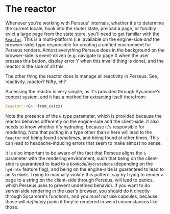 # The reactor

Whenever you're working with Perseus' internals, whether it's to determine the current locale, hook into the router state, preload a page, or forcibly evict a large page from the state store, you'll need to get familiar with the [`Reactor`](=prelude/struct.Reactor@perseus). This is a multi-platform (i.e. available on the engine-side *and* the browser-side) type responsible for creating a unified environment for Perseus renders. Almost everything Perseus does in the background on the browser-side is event-driven (e.g. navigate to page X when the user presses this button, display error Y when this invalid thing is done), and the reactor is the side of all this.

The other thing the reactor does is manage all reactivity in Perseus. See, reactivity, *reactor*? Nifty, eh?

Accessing the reactor is very simple, as it's provided through Sycamore's context system, and it has a method for extracting itself therefrom:

```rust
Reactor::<G>::from_cx(cx)
```

Note the presence of the `G` type parameter, which is provided because the reactor behaves differently on the engine-side and the client-side. It also needs to know whether it's hydrating, because it's responsible for rendering. Note that putting in a type other than `G` here will lead to the `Reactor` not being found *sometimes*, and being found at other times. This can lead to headache-inducing errors that seem to make almost no sense.

It is also important to be aware of the fact that Perseus aligns the `G` parameter with the rendering environment, such that being on the client-side is guaranteed to lead to a `DomNode`/`HydrateNode` (depending on the `hydrate` feature flag), and being on the engine-side is guaranteed to lead to an `SsrNode`. Trying to manually violate this pattern, say by trying to render a page to a string on the client-side through Perseus, will lead to panics, which Perseus uses to prevent undefined behavior. If you want to do server-side rendering in the user's browser, you should do it directly through Sycamore's functions, and you *must not* use capsules, because those will *definitely* panic if they're rendered in weird circumstances like those.
